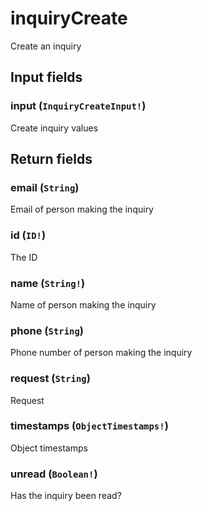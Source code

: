 # inquiryCreate

Create an inquiry

## Input fields

### input (`InquiryCreateInput!`)
Create inquiry values

## Return fields

### email (`String`)
Email of person making the inquiry

### id (`ID!`)
The ID

### name (`String!`)
Name of person making the inquiry

### phone (`String`)
Phone number of person making the inquiry

### request (`String`)
Request

### timestamps (`ObjectTimestamps!`)
Object timestamps

### unread (`Boolean!`)
Has the inquiry been read?
